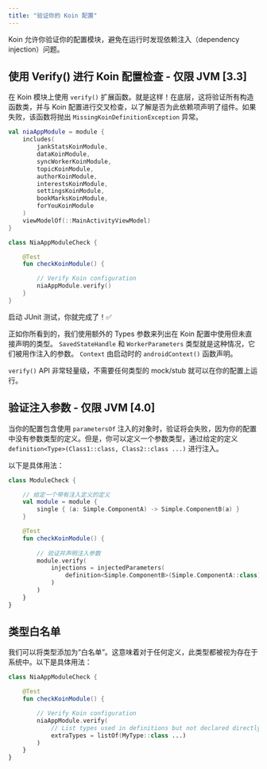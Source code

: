 ```yaml
---
title: "验证你的 Koin 配置"
---
```

Koin 允许你验证你的配置模块，避免在运行时发现依赖注入（dependency injection）问题。

## 使用 Verify() 进行 Koin 配置检查 - 仅限 JVM [3.3]

在 Koin 模块上使用 `verify()` 扩展函数。就是这样！在底层，这将验证所有构造函数类，并与 Koin 配置进行交叉检查，以了解是否为此依赖项声明了组件。如果失败，该函数将抛出 `MissingKoinDefinitionException` 异常。

```kotlin
val niaAppModule = module {
    includes(
        jankStatsKoinModule,
        dataKoinModule,
        syncWorkerKoinModule,
        topicKoinModule,
        authorKoinModule,
        interestsKoinModule,
        settingsKoinModule,
        bookMarksKoinModule,
        forYouKoinModule
    )
    viewModelOf(::MainActivityViewModel)
}
```

```kotlin
class NiaAppModuleCheck {

    @Test
    fun checkKoinModule() {

        // Verify Koin configuration
        niaAppModule.verify()
    }
}
```

启动 JUnit 测试，你就完成了！✅

正如你所看到的，我们使用额外的 Types 参数来列出在 Koin 配置中使用但未直接声明的类型。 `SavedStateHandle` 和 `WorkerParameters` 类型就是这种情况，它们被用作注入的参数。 `Context` 由启动时的 `androidContext()` 函数声明。

`verify()` API 非常轻量级，不需要任何类型的 mock/stub 就可以在你的配置上运行。

## 验证注入参数 - 仅限 JVM [4.0]

当你的配置包含使用 `parametersOf` 注入的对象时，验证将会失败，因为你的配置中没有参数类型的定义。但是，你可以定义一个参数类型，通过给定的定义 `definition<Type>(Class1::class, Class2::class ...)` 进行注入。

以下是具体用法：

```kotlin
class ModuleCheck {

    // 给定一个带有注入定义的定义
    val module = module {
        single { (a: Simple.ComponentA) -> Simple.ComponentB(a) }
    }

    @Test
    fun checkKoinModule() {
        
        // 验证并声明注入参数
        module.verify(
            injections = injectedParameters(
                definition<Simple.ComponentB>(Simple.ComponentA::class)
            )
        )
    }
}
```

## 类型白名单

我们可以将类型添加为“白名单”。这意味着对于任何定义，此类型都被视为存在于系统中。以下是具体用法：

```kotlin
class NiaAppModuleCheck {

    @Test
    fun checkKoinModule() {

        // Verify Koin configuration
        niaAppModule.verify(
            // List types used in definitions but not declared directly (like parameters injection)
            extraTypes = listOf(MyType::class ...)
        )
    }
}
```